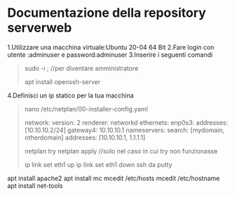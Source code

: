 
# Documentazione della repository serverweb

1.Utilizzare una macchina virtuale:Ubuntu 20-04 64 Bit
2.Fare login con utente :adminuser e password:adminuser
3.Inserire i seguenti comandi
>sudo -i ; //per diventare amministratore
>
>apt install openssh-server
>
4.Definisci un ip statico per la tua macchina
>nano /etc/netplan/00-installer-config.yaml
>
>network:
> version: 2
> renderer: networkd
> ethernets:
>   enp0s3:
>     addresses: [10.10.10.2/24]
>     gateway4: 10.10.10.1
>     nameservers:
>         search: [mydomain, otherdomain]
>         addresses: [10.10.10.1, 1.1.1.1]
>
>netplan try
>netplan apply //solo nel caso in cui try non funzionasse
>
>ip link set eth1 up
>ip link set eth1 down
>ssh da putty

apt install apache2
apt install mc
mcedit /etc/hosts
mcedit /etc/hostname
apt install net-tools
